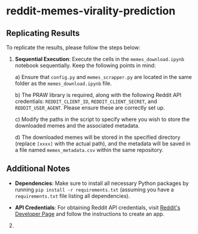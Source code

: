 # reddit-memes-virality-prediction



## Replicating Results

To replicate the results, please follow the steps below:

1. **Sequential Execution**: Execute the cells in the `memes_download.ipynb` notebook sequentially. Keep the following points in mind:

    a) Ensure that `config.py` and `memes_scrapper.py` are located in the same folder as the `memes_download.ipynb` file.

    b) The PRAW library is required, along with the following Reddit API credentials: `REDDIT_CLIENT_ID`, `REDDIT_CLIENT_SECRET`, and `REDDIT_USER_AGENT`. Please ensure these are correctly set up.

    c) Modify the paths in the script to specify where you wish to store the downloaded memes and the associated metadata.

    d) The downloaded memes will be stored in the specified directory (replace `[xxxx]` with the actual path), and the metadata will be saved in a file named `memes_metadata.csv` within the same repository.

## Additional Notes

- **Dependencies**: Make sure to install all necessary Python packages by running `pip install -r requirements.txt` (assuming you have a `requirements.txt` file listing all dependencies).

- **API Credentials**: For obtaining Reddit API credentials, visit [Reddit's Developer Page](https://www.reddit.com/prefs/apps) and follow the instructions to create an app.


2.
